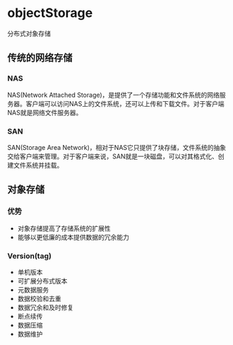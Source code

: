 # objectStorage
分布式对象存储

## 传统的网络存储

### NAS

NAS(Network Attached Storage)，是提供了一个存储功能和文件系统的网络服务器。客户端可以访问NAS上的文件系统，还可以上传和下载文件。对于客户端NAS就是网络文件服务器。

### SAN

SAN(Storage Area Network)，相对于NAS它只提供了块存储，文件系统的抽象交给客户端来管理。对于客户端来说，SAN就是一块磁盘，可以对其格式化、创建文件系统并挂载。

## 对象存储

### 优势

- 对象存储提高了存储系统的扩展性
- 能够以更低廉的成本提供数据的冗余能力


### Version(tag)

- 单机版本
- 可扩展分布式版本
- 元数据服务
- 数据校验和去重
- 数据冗余和及时修复
- 断点续传
- 数据压缩
- 数据维护 
